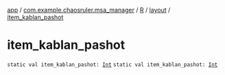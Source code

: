 [app](../../../index.md) / [com.example.chaosruler.msa_manager](../../index.md) / [R](../index.md) / [layout](index.md) / [item_kablan_pashot](.)

# item_kablan_pashot

`static val item_kablan_pashot: `[`Int`](https://kotlinlang.org/api/latest/jvm/stdlib/kotlin/-int/index.html)
`static val item_kablan_pashot: `[`Int`](https://kotlinlang.org/api/latest/jvm/stdlib/kotlin/-int/index.html)